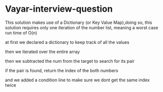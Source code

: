 # Vayar-interview-question
This solution makes use of a Dictionary (or Key Value Map),doing so, this solution requires only one iteration of the number list, meaning a worst case run time of O(n)

at first we declared a dictionary to keep track of all the values

then we iterated over the entire array

then we subtracted the num from the target to search for its pair

if the pair is found, return the index of the both numbers

and we added a condition line to make sure we dont get the same index twice 
